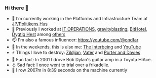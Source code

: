 ### Hi there 👋

- 🔭 I’m currently working in the Platforms and Infrastructure Team at [JP/Politikens Hus](https://jppol.dk) 
- 🐎 Previously I worked at [IT OPERATIONS](https://itoperations.dk), [gravityblasting](https://gravityblasting.com), [BitHotel](https://bithotel.net), [Dygtig Hest](https://dygtighest.dk) among [others](https://github.com/Kristoffer/Kristoffer/blob/main/CV.md) 
- 📫 I'm also a famous influencer: https://youtube.com/@ondfar 
- 🥁 In the weekends, this is also me: [The Interbeing](https://theinterbeing.com) and [YouTube](https://www.youtube.com/user/THEINTERBEING)
- ⚡ Things I love to destroy: [Zildjian](https://zildjian.com), [Vater](https://www.vater.com) and [Porter and Davies](https://www.porteranddavies.co.uk) 
- 🌱 Fun fact: In 2001 I drove Bob Dylan's guitar amp in a Toyota HiAce.
- ⚓️ Sad fact: I once went to trial over a frikadelle.
- 🛶 I row 2007m in 8:39 seconds on the machine currently 
